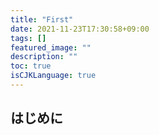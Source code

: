 ```yaml
---
title: "First"
date: 2021-11-23T17:30:58+09:00
tags: []
featured_image: ""
description: ""
toc: true
isCJKLanguage: true
---
```


## はじめに

